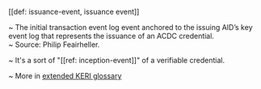 [[def: issuance-event, issuance event]]

~ The initial transaction event log event anchored to the issuing AID’s key event log that represents the issuance of an ACDC credential.  
~ Source: Philip Feairheller.

~ It's a sort of "[[ref: inception-event]]" of a verifiable credential.

~ More in <a href="https://weboftrust.github.io/WOT-terms/docs/glossary/issuance-event">extended KERI glossary</a>
